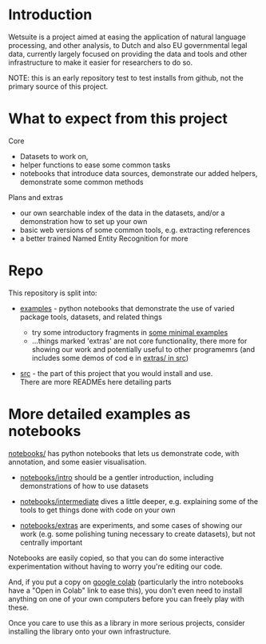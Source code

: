 # Introduction

Wetsuite is a project aimed at easing the application of natural language processing, 
and other analysis, to Dutch and also EU governmental legal data, 
currently largely focused on providing the data and tools and other infrastructure to make it easier for researchers to do so.

NOTE: this is an early repository test to test installs from github, not the primary source of this project.


# What to expect from this project

Core
- Datasets to work on, 
- helper functions to ease some common tasks
- notebooks that introduce data sources, demonstrate our added helpers, demonstrate some common methods 

Plans and extras
- our own searchable index of the data in the datasets, and/or a demonstration how to set up your own
- basic web versions of some common tools, e.g. extracting references
- a better trained Named Entity Recognition for more 


# Repo

This repository is split into:
- [examples](notebooks/) - python notebooks that demonstrate the use of varied package tools,  datasets,  and related things
  - try some introductory fragments in [some minimal examples](notebooks/intro/wetsuite_minimal_examples.ipynb)
  - ...things marked 'extras' are not core functionality, there more for showing our work and potentially useful to other programemrs (and includes some demos of cod e in  [extras/ in src](src/wetsuite/extras/))

- [src](src/wetsuite/) - the part of this project that you would install and use.   
  There are more READMEs here detailing parts


# More detailed examples as notebooks

[notebooks/](notebooks/) has python notebooks that lets us demonstrate code, with annotation, and some easier visualisation.  

* [notebooks/intro](notebooks/intro) should be a gentler introduction, including demonstrations of how to use datasets

* [notebooks/intermediate](notebooks/intermediate) dives a little deeper, e.g. explaining some of the tools to get things done with code on your own

* [notebooks/extras](notebooks/extras) are experiments, and some cases of showing our work (e.g. some polishing  tuning necessary to create datasets), but not centrally important


Notebooks are easily copied, so that you can do some interactive experimentation without having to worry you're editing our code.

And, if you put a copy on [google colab](https://colab.research.google.com/) (particularly the intro notebooks have a "Open in Colab" link to ease this),
you don't even need to install anything on one of your own computers before you can freely play with these.


Once you care to use this as a library in more serious projects, consider installing the library onto your own infrastructure.

<!--
- The `dataset_` notebooks are provided for the datasets we provide, usually brief looks at what they even contain, and what the step 2 might be if your step 1 is `wetsuite.datasets.load()`

- The `methods_` notebooks are what about you could do with your data once you have it

- The `datacollect_` notebooks are provided in acknowledgment that we probably won't have made datasets exactly what you want. You can ask us
 are more advanced, 

 and get you started on 

 for code and examples when you want to collect data yourself. They show examples of things like:
  - storing data we fetched 
  - exploring data we fetched earlier
  - how to extact data from well-structured web pages
  - how to apply OCR
  - Some are actually all the code that generated a dataset.
-->




